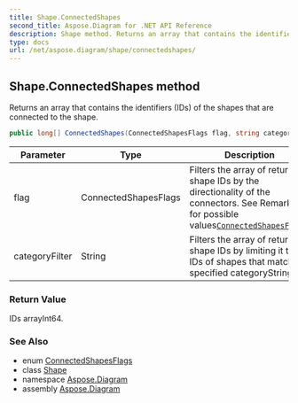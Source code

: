```yaml
---
title: Shape.ConnectedShapes
second_title: Aspose.Diagram for .NET API Reference
description: Shape method. Returns an array that contains the identifiers IDs of the shapes that are connected to the shape
type: docs
url: /net/aspose.diagram/shape/connectedshapes/
---
```

## Shape.ConnectedShapes method

Returns an array that contains the identifiers (IDs) of the shapes that are connected to the shape.

```csharp
public long[] ConnectedShapes(ConnectedShapesFlags flag, string categoryFilter)
```

| Parameter | Type | Description |
| --- | --- | --- |
| flag | ConnectedShapesFlags | Filters the array of returned shape IDs by the directionality of the connectors. See Remarks for possible values[`ConnectedShapesFlags`](../../connectedshapesflags/). |
| categoryFilter | String | Filters the array of returned shape IDs by limiting it to the IDs of shapes that match the specified categoryString. |

### Return Value

IDs arrayInt64.

### See Also

* enum [ConnectedShapesFlags](../../connectedshapesflags/)
* class [Shape](../)
* namespace [Aspose.Diagram](../../shape/)
* assembly [Aspose.Diagram](../../../)


